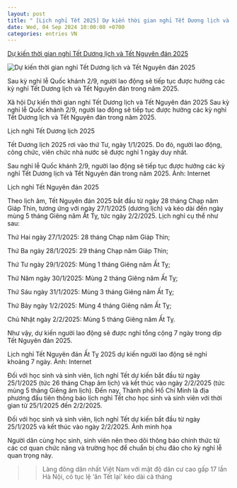 ```yaml
---
layout: post
title: " [Lịch nghỉ Tết 2025] Dự kiến thời gian nghỉ Tết Dương lịch và Tết Nguyên đán 2025"
date: Wed, 04 Sep 2024 10:00:00 +0700
categories: entries VN
---
```

[Dự kiến thời gian nghỉ Tết Dương lịch và Tết Nguyên đán 2025](https://nguoiquansat.vn/du-kien-thoi-gian-nghi-tet-duong-lich-va-tet-nguyen-dan-2025-155204.html)

![Dự kiến thời gian nghỉ Tết Dương lịch và Tết Nguyên đán 2025](https://nqs.1cdn.vn/thumbs/1200x630/2024/09/03/t.ex-cdn.com-chatluongvacuocsong.vn-560w-files-content-2024-09-03-_con-bao-nhieu-ngay-nua-toi-tet-2025-4-0107.jpg)

Sau kỳ nghỉ lễ Quốc khánh 2/9, người lao động sẽ tiếp tục được hưởng các kỳ nghỉ Tết Dương lịch và Tết Nguyên đán trong năm 2025.

Xã hội Dự kiến thời gian nghỉ Tết Dương lịch và Tết Nguyên đán 2025 Sau kỳ nghỉ lễ Quốc khánh 2/9, người lao động sẽ tiếp tục được hưởng các kỳ nghỉ Tết Dương lịch và Tết Nguyên đán trong năm 2025.

Lịch nghỉ Tết Dương lịch 2025

Tết Dương lịch 2025 rơi vào thứ Tư, ngày 1/1/2025. Do đó, người lao động, công chức, viên chức nhà nước sẽ được nghỉ 1 ngày duy nhất.

Sau nghỉ lễ Quốc khánh 2/9, người lao động sẽ tiếp tục được hưởng các kỳ nghỉ Tết Dương lịch và Tết Nguyên đán trong năm 2025. Ảnh: Internet

Lịch nghỉ Tết Nguyên đán 2025

Theo lịch âm, Tết Nguyên đán 2025 bắt đầu từ ngày 28 tháng Chạp năm Giáp Thìn, tương ứng với ngày 27/1/2025 (dương lịch) và kéo dài đến ngày mùng 5 tháng Giêng năm Ất Tỵ, tức ngày 2/2/2025. Lịch nghỉ cụ thể như sau:

Thứ Hai ngày 27/1/2025: 28 tháng Chạp năm Giáp Thìn;

Thứ Ba ngày 28/1/2025: 29 tháng Chạp năm Giáp Thìn;

Thứ Tư ngày 29/1/2025: Mùng 1 tháng Giêng năm Ất Tỵ;

Thứ Năm ngày 30/1/2025: Mùng 2 tháng Giêng năm Ất Tỵ;

Thứ Sáu ngày 31/1/2025: Mùng 3 tháng Giêng năm Ất Tỵ;

Thứ Bảy ngày 1/2/2025: Mùng 4 tháng Giêng năm Ất Tỵ;

Chủ Nhật ngày 2/2/2025: Mùng 5 tháng Giêng năm Ất Tỵ.

Như vậy, dự kiến người lao động sẽ được nghỉ tổng cộng 7 ngày trong dịp Tết Nguyên đán 2025.

Lịch nghỉ Tết Nguyên đán Ất Tỵ 2025 dự kiến người lao động sẽ nghỉ khoảng 7 ngày. Ảnh: Internet

Đối với học sinh và sinh viên, lịch nghỉ Tết dự kiến bắt đầu từ ngày 25/1/2025 (tức 26 tháng Chạp âm lịch) và kết thúc vào ngày 2/2/2025 (tức mùng 5 tháng Giêng âm lịch). Đến nay, Thành phố Hồ Chí Minh là địa phương đầu tiên thông báo lịch nghỉ Tết cho học sinh và sinh viên với thời gian từ 25/1/2025 đến 2/2/2025.

Đối với học sinh và sinh viên, lịch nghỉ Tết dự kiến bắt đầu từ ngày 25/1/2025 và kết thúc vào ngày 2/2/2025. Ảnh minh họa

Người dân cùng học sinh, sinh viên nên theo dõi thông báo chính thức từ các cơ quan chức năng và trường học để chuẩn bị chu đáo cho kỳ nghỉ lễ quan trọng này.

>> Làng đông dân nhất Việt Nam với mật độ dân cư cao gấp 17 lần Hà Nội, có tục lệ ‘ăn Tết lại’ kéo dài cả tháng

